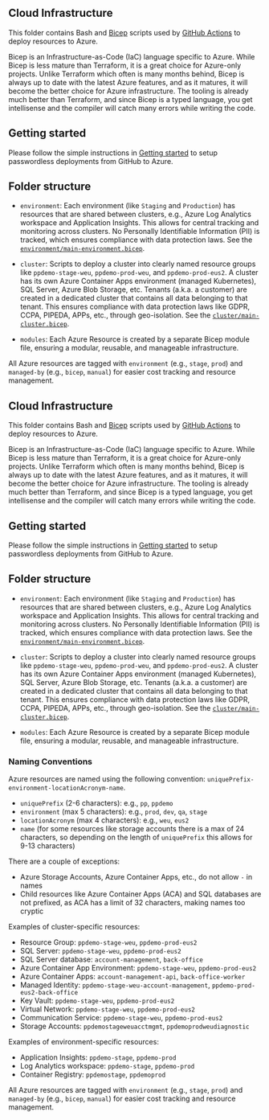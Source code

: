 ## Cloud Infrastructure

This folder contains Bash and [Bicep](https://learn.microsoft.com/en-us/azure/azure-resource-manager/bicep/overview) scripts used by [GitHub Actions](https://github.com/features/actions) to deploy resources to Azure.

Bicep is an Infrastructure-as-Code (IaC) language specific to Azure. While Bicep is less mature than Terraform, it is a great choice for Azure-only projects. Unlike Terraform which often is many months behind, Bicep is always up to date with the latest Azure features, and as it matures, it will become the better choice for Azure infrastructure. The tooling is already much better than Terraform, and since Bicep is a typed language, you get intellisense and the compiler will catch many errors while writing the code.

## Getting started

Please follow the simple instructions in [Getting started](/README.md#setting-up-cicd-with-passwordless-deployments-from-github-to-azure-in-minutes) to setup passwordless deployments from GitHub to Azure.

## Folder structure

- `environment`: Each environment (like `Staging` and `Production`) has resources that are shared between clusters, e.g., Azure Log Analytics workspace and Application Insights. This allows for central tracking and monitoring across clusters. No Personally Identifiable Information (PII) is tracked, which ensures compliance with data protection laws. See the [`environment/main-environment.bicep`](/cloud-infrastructure/environment/main-environment.bicep).
- `cluster`: Scripts to deploy a cluster into clearly named resource groups like `ppdemo-stage-weu`, `ppdemo-prod-weu`, and `ppdemo-prod-eus2`. A cluster has its own Azure Container Apps environment (managed Kubernetes), SQL Server, Azure Blob Storage, etc. Tenants (a.k.a. a customer) are created in a dedicated cluster that contains all data belonging to that tenant. This ensures compliance with data protection laws like GDPR, CCPA, PIPEDA, APPs, etc., through geo-isolation. See the [`cluster/main-cluster.bicep`](/cloud-infrastructure/cluster/main-cluster.bicep).

- `modules`: Each Azure Resource is created by a separate Bicep module file, ensuring a modular, reusable, and manageable infrastructure.

All Azure resources are tagged with `environment` (e.g., `stage`, `prod`) and `managed-by` (e.g., `bicep`, `manual`) for easier cost tracking and resource management.
## Cloud Infrastructure

This folder contains Bash and [Bicep](https://learn.microsoft.com/en-us/azure/azure-resource-manager/bicep/overview) scripts used by [GitHub Actions](https://github.com/features/actions) to deploy resources to Azure.

Bicep is an Infrastructure-as-Code (IaC) language specific to Azure. While Bicep is less mature than Terraform, it is a great choice for Azure-only projects. Unlike Terraform which often is many months behind, Bicep is always up to date with the latest Azure features, and as it matures, it will become the better choice for Azure infrastructure. The tooling is already much better than Terraform, and since Bicep is a typed language, you get intellisense and the compiler will catch many errors while writing the code.

## Getting started

Please follow the simple instructions in [Getting started](/README.md#setting-up-cicd-with-passwordless-deployments-from-github-to-azure-in-minutes) to setup passwordless deployments from GitHub to Azure.

## Folder structure

- `environment`: Each environment (like `Staging` and `Production`) has resources that are shared between clusters, e.g., Azure Log Analytics workspace and Application Insights. This allows for central tracking and monitoring across clusters. No Personally Identifiable Information (PII) is tracked, which ensures compliance with data protection laws. See the [`environment/main-environment.bicep`](/cloud-infrastructure/environment/main-environment.bicep).
- `cluster`: Scripts to deploy a cluster into clearly named resource groups like `ppdemo-stage-weu`, `ppdemo-prod-weu`, and `ppdemo-prod-eus2`. A cluster has its own Azure Container Apps environment (managed Kubernetes), SQL Server, Azure Blob Storage, etc. Tenants (a.k.a. a customer) are created in a dedicated cluster that contains all data belonging to that tenant. This ensures compliance with data protection laws like GDPR, CCPA, PIPEDA, APPs, etc., through geo-isolation. See the [`cluster/main-cluster.bicep`](/cloud-infrastructure/cluster/main-cluster.bicep).

- `modules`: Each Azure Resource is created by a separate Bicep module file, ensuring a modular, reusable, and manageable infrastructure.

### Naming Conventions

Azure resources are named using the following convention: `uniquePrefix-environment-locationAcronym-name`.

- `uniquePrefix` (2-6 characters): e.g., `pp`, `ppdemo`
- `environment` (max 5 characters): e.g., `prod`, `dev`, `qa`, `stage`
- `locationAcronym` (max 4 characters): e.g., `weu`, `eus2`
- `name` (for some resources like storage accounts there is a max of 24 characters, so depending on the length of `uniquePrefix` this allows for 9-13 characters)

There are a couple of exceptions:
- Azure Storage Accounts, Azure Container Apps, etc., do not allow `-` in names
- Child resources like Azure Container Apps (ACA) and SQL databases are not prefixed, as ACA has a limit of 32 characters, making names too cryptic

Examples of cluster-specific resources:
- Resource Group: `ppdemo-stage-weu`, `ppdemo-prod-eus2`
- SQL Server: `ppdemo-stage-weu`, `ppdemo-prod-eus2`
- SQL Server database: `account-management`, `back-office`
- Azure Container App Environment: `ppdemo-stage-weu`, `ppdemo-prod-eus2`
- Azure Container Apps: `account-management-api`, `back-office-worker`
- Managed Identity: `ppdemo-stage-weu-account-management`, `ppdemo-prod-eus2-back-office`
- Key Vault: `ppdemo-stage-weu`, `ppdemo-prod-eus2`
- Virtual Network: `ppdemo-stage-weu`, `ppdemo-prod-eus2`
- Communication Service: `ppdemo-stage-weu`, `ppdemo-prod-eus2`
- Storage Accounts: `ppdemostageweuacctmgmt`, `ppdemoprodweudiagnostic`

Examples of environment-specific resources:
- Application Insights: `ppdemo-stage`, `ppdemo-prod`
- Log Analytics workspace: `ppdemo-stage`, `ppdemo-prod`
- Container Registry: `ppdemostage`, `ppdemoprod`

All Azure resources are tagged with `environment` (e.g., `stage`, `prod`) and `managed-by` (e.g., `bicep`, `manual`) for easier cost tracking and resource management.
